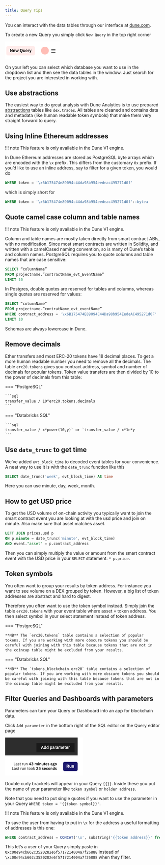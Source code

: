 ```yaml
---
title: Query Tips
---
```


You can interact with the data tables through our interface at [dune.com](https://dune.com).

To create a new Query you simply click `New Query` in the top right corner

![New Query](images/new-query.png)

On your left you can select which database you want to use in the dropdown list and then see the data tables in the window. Just search for the project you are interested in working with.

## Use abstractions

The easiest way to do great analysis with Dune Analytics is to use prepared [abstractions](../../tables/abstractions.md) tables like `dex.trades`. All tables are cleaned and contains data and metadata (like human readable token symbols) that make them very straight forward to query.

## Using Inline Ethereum addresses

!!! note
    This feature is only available in the Dune V1 engine.

In Dune Ethereum addresses are stored as PostgreSQL byte arrays which are encoded with the `\x` prefix. This differs from the customary `0x` prefix. If you’d like to use an inline address, say to filter for a given token, you would do

```sql
WHERE token = '\x6b175474e89094c44da98b954eedeac495271d0f'
```

which is simply short for

```sql
WHERE token = '\x6b175474e89094c44da98b954eedeac495271d0f'::bytea
```

## Quote camel case column and table names

!!! note
    This feature is only available in the Dune V1 engine.

Column and table names are mostly taken directly from smart contract ABIs, with no modification. Since most smart contracts are written in Solidity, and written with a camelCased naming convention, so is many of Dune’s table and column names. PostgreSQL requires you to quote columns and table names that are case sensitive:

```sql
SELECT “columnName”
FROM projectname.”contractName_evt_EventName”
LIMIT 10
```

In Postgres, double quotes are reserved for tables and columns, whereas single quotes are reserved for values:

```sql
SELECT “columnName”
FROM projectname.”contratName_evt_eventName”
WHERE contract_address = '\x6B175474E89094C44Da98b954EedeAC495271d0F'
LIMIT 10
```

Schemas are always lowercase in Dune.

## Remove decimals

Ether transfers and most ERC-20 tokens have 18 decimal places. To get a more human readable number you need to remove all the decimals. The table `erc20.tokens` gives you contract address, symbol and number of decimals for popular tokens. Token value transfers are then divided by 10 to the power of decimals from this table:

=== "PostgreSQL"

    ```sql
    transfer_value / 10^erc20.tokens.decimals
    ```

=== "Databricks SQL"

    ```sql
    transfer_value / x*power(10,y)` or `transfer_value / x*1e*y
    ```

## Use `date_trunc` to get time

We’ve added `evt_block_time` to decoded event tables for your convenience. A neat way to use it is with the `date_trunc` function like this

```sql
SELECT date_trunc('week', evt_block_time) AS time
```

Here you can use minute, day, week, month.

## How to get USD price

To get the USD volume of on-chain activity you typically want to join the smart contract event you are looking at with the usd price and join on minute. Also make sure that asset matches asset.

```sql
LEFT JOIN prices.usd p 
ON p.minute = date_trunc('minute', evt_block_time)
AND event."asset" = p.contract_address
```

Then you can simply multiply the value or amount from the smart contract event with the USD price in your `SELECT` statement: `* p.price`.

## Token symbols

You often want to group your results by token address. For instance you want to see volume on a DEX grouped by token. However, a big list of token addresses are abstract and hard to digest.

Therefore you often want to use the token symbol instead. Simply join the table `erc20.tokens` with your event table where asset = token address. You then select symbol in your select statement instead of token address.

=== "PostgreSQL"

    **NB** The `erc20.tokens` table contains a selection of popular tokens. If you are working with more obscure tokens you should be careful with joining with this table because tokens that are not in the coincap table might be excluded from your results.

=== "Databricks SQL"

    **NB** The `tokens_blockchain.erc20` table contains a selection of popular tokens. If you are working with more obscure tokens you should be careful with joining with this table because tokens that are not in the coincap table might be excluded from your results.

## Filter Queries and Dashboards with parameters

Parameters can turn your Query or Dashboard into an app for blockchain data.

Click `Add parameter` in the bottom right of the SQL editor on the Query editor page

![Add parameter](images/add-parameter.png)

Double curly brackets will appear in your Query `{{}}`. Inside these you put the name of your parameter like `token symbol` or `holder address`.

Note that you need to put single quotes if you want to use the parameter in your Query `WHERE token = '{{token symbol}}'`.

!!! note
    This feature is only available in the Dune V1 engine.

To save the user from having to put in `\x` for the address a useful formatting of addresses is this one:

```sql
WHERE contract_address = CONCAT('\x', substring('{{token address}}' from 3))::bytea
```

This let’s a user of your Query simply paste in `0xc00e94cb662c3520282e6f5717214004a7f26888` instead of `\xc00e94cb662c3520282e6f5717214004a7f26888` when they filter.
